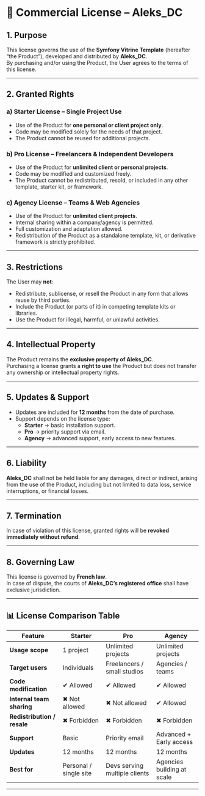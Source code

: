 # 📄 Commercial License – Aleks_DC

## 1. Purpose
This license governs the use of the **Symfony Vitrine Template** (hereafter “the Product”), developed and distributed by **Aleks_DC**.  
By purchasing and/or using the Product, the User agrees to the terms of this license.

---

## 2. Granted Rights

### a) Starter License – Single Project Use
- Use of the Product for **one personal or client project only**.
- Code may be modified solely for the needs of that project.
- The Product cannot be reused for additional projects.

### b) Pro License – Freelancers & Independent Developers
- Use of the Product for **unlimited client or personal projects**.
- Code may be modified and customized freely.
- The Product cannot be redistributed, resold, or included in any other template, starter kit, or framework.

### c) Agency License – Teams & Web Agencies
- Use of the Product for **unlimited client projects**.
- Internal sharing within a company/agency is permitted.
- Full customization and adaptation allowed.
- Redistribution of the Product as a standalone template, kit, or derivative framework is strictly prohibited.

---

## 3. Restrictions
The User may **not**:
- Redistribute, sublicense, or resell the Product in any form that allows reuse by third parties.
- Include the Product (or parts of it) in competing template kits or libraries.
- Use the Product for illegal, harmful, or unlawful activities.

---

## 4. Intellectual Property
The Product remains the **exclusive property of Aleks_DC**.  
Purchasing a license grants a **right to use** the Product but does not transfer any ownership or intellectual property rights.

---

## 5. Updates & Support
- Updates are included for **12 months** from the date of purchase.
- Support depends on the license type:
    - **Starter** → basic installation support.
    - **Pro** → priority support via email.
    - **Agency** → advanced support, early access to new features.

---

## 6. Liability
**Aleks_DC** shall not be held liable for any damages, direct or indirect, arising from the use of the Product, including but not limited to data loss, service interruptions, or financial losses.

---

## 7. Termination
In case of violation of this license, granted rights will be **revoked immediately without refund**.

---

## 8. Governing Law
This license is governed by **French law**.  
In case of dispute, the courts of **Aleks_DC’s registered office** shall have exclusive jurisdiction.

---

## 📊 License Comparison Table

| Feature                     | **Starter** | **Pro** | **Agency** |
|-----------------------------|-------------|---------|------------|
| **Usage scope**             | 1 project   | Unlimited projects | Unlimited projects |
| **Target users**            | Individuals | Freelancers / small studios | Agencies / teams |
| **Code modification**       | ✔ Allowed   | ✔ Allowed | ✔ Allowed |
| **Internal team sharing**   | ✖ Not allowed | ✖ Not allowed | ✔ Allowed |
| **Redistribution / resale** | ✖ Forbidden | ✖ Forbidden | ✖ Forbidden |
| **Support**                 | Basic       | Priority email | Advanced + Early access |
| **Updates**                 | 12 months   | 12 months | 12 months |
| **Best for**                | Personal / single site | Devs serving multiple clients | Agencies building at scale |

---

